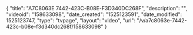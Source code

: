 {
    "title": "A7C8063E 7442-423C-B08E-F3D340DC268F",
    "description": "",
    "videoid": "158633098",
    "date_created": "1525123591",
    "date_modified": 1525123747,
    "type": "tvpage",
    "layout": "video",
    "url": "\/v\/a7c8063e-7442-423c-b08e-f3d340dc268f\/158633098"
}